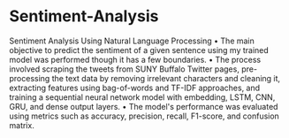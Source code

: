# Sentiment-Analysis
 Sentiment Analysis Using Natural Language Processing
• The main objective to predict the sentiment of a given sentence using my trained model was performed though it has a few boundaries. 
• The process involved scraping the tweets from SUNY Buffalo Twitter pages, pre-processing the text data by removing irrelevant characters and cleaning it, extracting features using bag-of-words and TF-IDF approaches, and training a sequential neural network model with embedding, LSTM, CNN, GRU, and dense output layers. 
• The model's performance was evaluated using metrics such as accuracy, precision, recall, F1-score, and confusion matrix.
